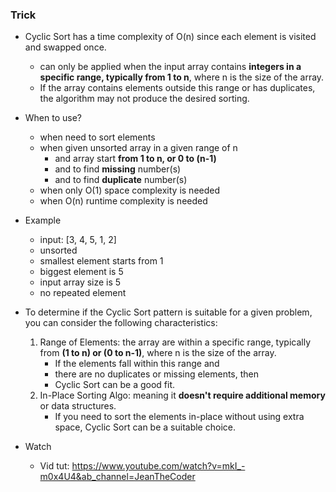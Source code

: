 ### Trick
- Cyclic Sort has a time complexity of O(n) since each element is visited and swapped once. 
    - can only be applied when the input array contains **integers in a specific range, typically from 1 to n**, where n is the size of the array.
    - If the array contains elements outside this range or has duplicates, the algorithm may not produce the desired sorting.

- When to use?
    - when need to sort elements
    - when given unsorted array in a given range of n
        - and array start **from 1 to n, or 0 to (n-1)**
        - and to find **missing** number(s)
        - and to find **duplicate** number(s)
    - when only O(1) space complexity is needed
    - when O(n) runtime complexity is needed

- Example
    - input: [3, 4, 5, 1, 2]
    - unsorted
    - smallest element starts from 1
    - biggest element is 5
    - input array size is 5
    - no repeated element

- To determine if the Cyclic Sort pattern is suitable for a given problem, you can consider the following characteristics:
    1. Range of Elements: the array are within a specific range, typically from **(1 to n) or (0 to n-1)**, where n is the size of the array. 
        - If the elements fall within this range and 
        - there are no duplicates or missing elements, then 
        - Cyclic Sort can be a good fit.
    2. In-Place Sorting Algo: meaning it **doesn't require additional memory** or data structures. 
        - If you need to sort the elements in-place without using extra space, Cyclic Sort can be a suitable choice.

- Watch
    - Vid tut: https://www.youtube.com/watch?v=mkI_-m0x4U4&ab_channel=JeanTheCoder
